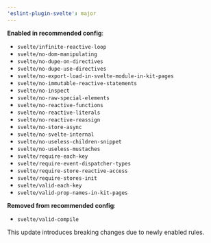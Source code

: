 ```yaml
---
'eslint-plugin-svelte': major
---
```


**Enabled in recommended config**:
- `svelte/infinite-reactive-loop`
- `svelte/no-dom-manipulating`
- `svelte/no-dupe-on-directives`
- `svelte/no-dupe-use-directives`
- `svelte/no-export-load-in-svelte-module-in-kit-pages`
- `svelte/no-immutable-reactive-statements`
- `svelte/no-inspect`
- `svelte/no-raw-special-elements`
- `svelte/no-reactive-functions`
- `svelte/no-reactive-literals`
- `svelte/no-reactive-reassign`
- `svelte/no-store-async`
- `svelte/no-svelte-internal`
- `svelte/no-useless-children-snippet`
- `svelte/no-useless-mustaches`
- `svelte/require-each-key`
- `svelte/require-event-dispatcher-types`
- `svelte/require-store-reactive-access`
- `svelte/require-stores-init`
- `svelte/valid-each-key`
- `svelte/valid-prop-names-in-kit-pages`

**Removed from recommended config**:
- `svelte/valid-compile`

This update introduces breaking changes due to newly enabled rules.
